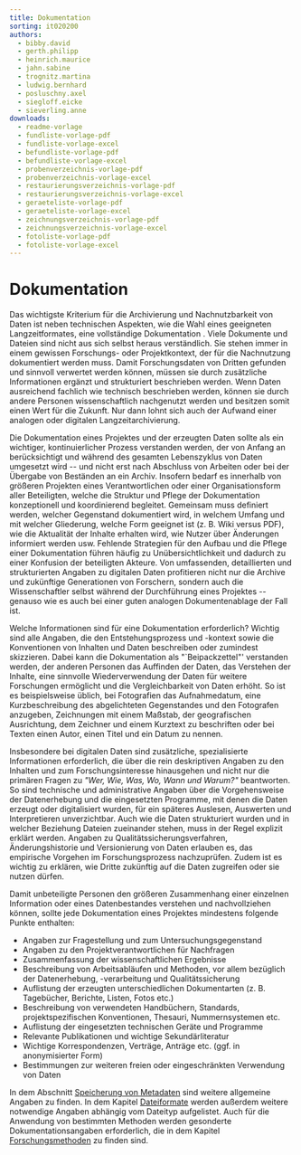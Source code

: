 ```yaml
---
title: Dokumentation
sorting: it020200
authors:
  - bibby.david
  - gerth.philipp
  - heinrich.maurice
  - jahn.sabine
  - trognitz.martina
  - ludwig.bernhard
  - posluschny.axel
  - siegloff.eicke
  - sieverling.anne
downloads:
  - readme-vorlage
  - fundliste-vorlage-pdf
  - fundliste-vorlage-excel
  - befundliste-vorlage-pdf
  - befundliste-vorlage-excel
  - probenverzeichnis-vorlage-pdf
  - probenverzeichnis-vorlage-excel
  - restaurierungsverzeichnis-vorlage-pdf
  - restaurierungsverzeichnis-vorlage-excel
  - geraeteliste-vorlage-pdf
  - geraeteliste-vorlage-excel
  - zeichnungsverzeichnis-vorlage-pdf
  - zeichnungsverzeichnis-vorlage-excel
  - fotoliste-vorlage-pdf
  - fotoliste-vorlage-excel
---
```


# Dokumentation

Das wichtigste Kriterium für die Archivierung und Nachnutzbarkeit von Daten ist neben technischen Aspekten, wie die Wahl eines geeigneten Langzeitformates, eine vollständige Dokumentation . Viele Dokumente und Dateien sind nicht aus sich selbst heraus verständlich. Sie stehen immer in einem gewissen Forschungs- oder Projektkontext, der für die Nachnutzung dokumentiert werden muss. Damit Forschungsdaten von Dritten gefunden und sinnvoll verwertet werden können, müssen sie durch zusätzliche Informationen ergänzt und strukturiert beschrieben werden. Wenn Daten ausreichend fachlich wie technisch beschrieben werden, können sie durch andere Personen wissenschaftlich nachgenutzt werden und besitzen somit einen Wert für die Zukunft. Nur dann lohnt sich auch der Aufwand einer analogen oder digitalen Langzeitarchivierung.

Die Dokumentation eines Projektes und der erzeugten Daten sollte als ein wichtiger, kontinuierlicher Prozess verstanden werden, der von Anfang an berücksichtigt und während des gesamten Lebenszyklus von Daten umgesetzt wird -- und nicht erst nach Abschluss von Arbeiten oder bei der Übergabe von Beständen an ein Archiv. Insofern bedarf es innerhalb von größeren Projekten eines Verantwortlichen oder einer Organisationsform aller Beteiligten, welche die Struktur und Pflege der Dokumentation konzeptionell und koordinierend begleitet. Gemeinsam muss definiert werden, welcher Gegenstand dokumentiert wird, in welchem Umfang und mit welcher Gliederung, welche Form geeignet ist (z. B. Wiki versus PDF), wie die Aktualität der Inhalte erhalten wird, wie Nutzer über Änderungen informiert werden usw. Fehlende Strategien für den Aufbau und die Pflege einer Dokumentation führen häufig zu Unübersichtlichkeit und dadurch zu einer Konfusion der beteiligten Akteure. Von umfassenden, detaillierten und strukturierten Angaben zu  digitalen Daten profitieren nicht nur die Archive und zukünftige Generationen von Forschern, sondern auch die Wissenschaftler selbst während der Durchführung eines Projektes -- genauso wie es auch bei einer guten analogen Dokumentenablage der Fall ist.

Welche Informationen sind für eine Dokumentation erforderlich? Wichtig sind alle Angaben, die den Entstehungsprozess und -kontext sowie die Konventionen von Inhalten und Daten beschreiben oder zumindest skizzieren. Dabei kann die Dokumentation als "\`Beipackzettel"' verstanden werden, der anderen Personen das Auffinden der Daten, das Verstehen der Inhalte, eine sinnvolle Wiederverwendung der Daten für weitere Forschungen ermöglicht und die Vergleichbarkeit von Daten erhöht. So ist es beispielsweise üblich, bei Fotografien das Aufnahmedatum, eine Kurzbeschreibung des abgelichteten Gegenstandes und den Fotografen anzugeben, Zeichnungen mit einem Maßstab, der geografischen Ausrichtung, dem Zeichner und einem Kurztext zu beschriften oder bei Texten einen Autor, einen Titel und ein Datum zu nennen.

Insbesondere bei digitalen Daten sind zusätzliche, spezialisierte Informationen erforderlich, die über die rein deskriptiven Angaben zu den Inhalten und zum Forschungsinteresse hinausgehen und nicht nur die primären Fragen zu _"Wer, Wie, Was, Wo, Wann und Warum?"_ beantworten. So sind technische und administrative Angaben über die Vorgehensweise der Datenerhebung und die eingesetzten Programme, mit denen die Daten erzeugt oder digitalisiert wurden, für ein späteres Auslesen, Auswerten und Interpretieren unverzichtbar. Auch wie die Daten strukturiert wurden und in welcher Beziehung Dateien zueinander stehen, muss in der Regel explizit erklärt werden. Angaben zu Qualitätssicherungsverfahren,  Änderungshistorie und Versionierung von Daten erlauben es, das empirische Vorgehen im Forschungsprozess nachzuprüfen. Zudem ist es wichtig zu erklären, wie Dritte zukünftig auf die Daten zugreifen  oder sie nutzen dürfen.

Damit unbeteiligte Personen den größeren Zusammenhang einer einzelnen Information oder eines Datenbestandes verstehen und nachvollziehen können, sollte jede Dokumentation eines Projektes mindestens folgende Punkte enthalten:

- Angaben zur Fragestellung und zum Untersuchungsgegenstand
- Angaben zu den Projektverantwortlichen für Nachfragen
- Zusammenfassung der wissenschaftlichen Ergebnisse
- Beschreibung von Arbeitsabläufen und Methoden, vor allem bezüglich der Datenerhebung, -verarbeitung und Qualitätssicherung
- Auflistung der erzeugten unterschiedlichen Dokumentarten (z. B. Tagebücher, Berichte, Listen, Fotos etc.)
- Beschreibung von verwendeten Handbüchern, Standards, projektspezifischen Konventionen, Thesauri, Nummernsystemen etc.
- Auflistung der eingesetzten technischen Geräte und Programme
- Relevante Publikationen und wichtige Sekundärliteratur
- Wichtige Korrespondenzen, Verträge, Anträge etc. (ggf. in anonymisierter Form)
- Bestimmungen zur weiteren freien oder eingeschränkten Verwendung von Daten

In dem Abschnitt [Speicherung von Metadaten](https://www.ianus-fdz.de/it-empfehlungen/metadaten-speicherung) sind weitere allgemeine Angaben zu finden. In dem Kapitel [Dateiformate](https://www.ianus-fdz.de/it-empfehlungen/dateiformate) werden außerdem weitere notwendige Angaben abhängig vom Dateityp aufgelistet. Auch für die Anwendung von bestimmten Methoden werden gesonderte Dokumentationsangaben erforderlich, die in dem Kapitel [Forschungsmethoden](https://www.ianus-fdz.de/it-empfehlungen/forschungsmethoden) zu finden sind.
